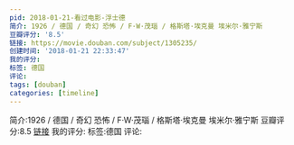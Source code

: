 ```yaml
---
pid: 2018-01-21-看过电影-浮士德
简介: 1926 / 德国 / 奇幻 恐怖 / F·W·茂瑙 / 格斯塔·埃克曼 埃米尔·雅宁斯
豆瓣评分: '8.5'
链接: https://movie.douban.com/subject/1305235/
创建时间: '2018-01-21 22:33:47'
我的评分:
标签: 德国
评论:
tags: [douban]
categories: [timeline]
---
```

简介:1926 / 德国 / 奇幻 恐怖 / F·W·茂瑙 / 格斯塔·埃克曼 埃米尔·雅宁斯
豆瓣评分:8.5
[链接](https://movie.douban.com/subject/1305235/)
我的评分:
标签:德国
评论:
